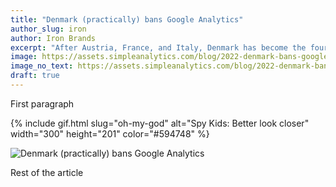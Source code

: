 ```yaml
---
title: "Denmark (practically) bans Google Analytics"
author_slug: iron
author: Iron Brands
excerpt: "After Austria, France, and Italy, Denmark has become the fourth country to declare the use of Google Analytics unlawful. This decision was stated in a press release from the DPA itself and is the result of a coordinated approach at a European level."
image: https://assets.simpleanalytics.com/blog/2022-denmark-bans-google-analytics/social-image.png
image_no_text: https://assets.simpleanalytics.com/blog/2022-denmark-bans-google-analytics/social-image-no-text.png
draft: true
---
```


First paragraph

{% include gif.html slug="oh-my-god" alt="Spy Kids: Better look closer" width="300" height="201" color="#594748" %}

<img src="https://assets.simpleanalytics.com/blog/2022-denmark-bans-google-analytics/social-image-no-text.png" alt="Denmark (practically) bans Google Analytics" class="border-radius" />

Rest of the article
